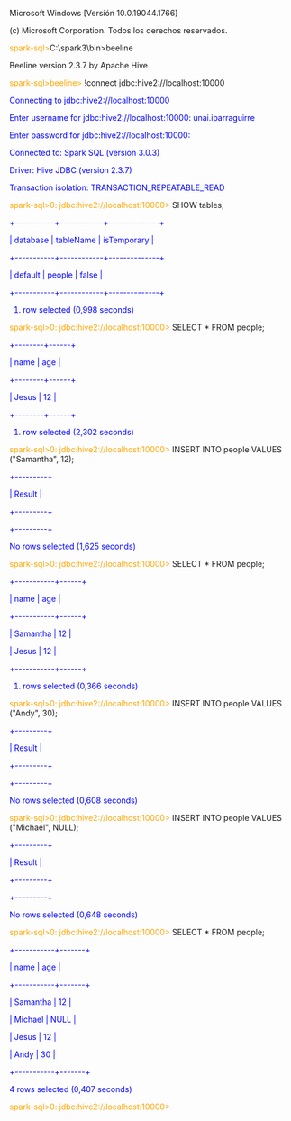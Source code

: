 ﻿Microsoft Windows [Versión 10.0.19044.1766]

(c) Microsoft Corporation. Todos los derechos reservados.

<span style="color:orange">spark-sql></span>C:\spark3\bin>beeline

Beeline version 2.3.7 by Apache Hive

<span style="color:orange">spark-sql>beeline></span> !connect jdbc:hive2://localhost:10000

<span style="color:blue">

Connecting to jdbc:hive2://localhost:10000

Enter username for jdbc:hive2://localhost:10000: unai.iparraguirre

Enter password for jdbc:hive2://localhost:10000:

Connected to: Spark SQL (version 3.0.3)

Driver: Hive JDBC (version 2.3.7)

Transaction isolation: TRANSACTION\_REPEATABLE\_READ

</span>

<span style="color:orange">spark-sql>0: jdbc:hive2://localhost:10000></span> SHOW tables;

<span style="color:blue">

+-----------+------------+--------------+

| database  | tableName  | isTemporary  |

+-----------+------------+--------------+

| default   | people     | false        |

+-----------+------------+--------------+

1. row selected (0,998 seconds)

</span>

<span style="color:orange">spark-sql>0: jdbc:hive2://localhost:10000></span> SELECT \* FROM people;

<span style="color:blue">

+--------+------+

|  name  | age  |

+--------+------+

| Jesus  | 12   |

+--------+------+

1. row selected (2,302 seconds)

</span>

<span style="color:orange">spark-sql>0: jdbc:hive2://localhost:10000></span> INSERT INTO people VALUES ("Samantha", 12);

<span style="color:blue">

+---------+

| Result  |

+---------+

+---------+

No rows selected (1,625 seconds)

</span>

<span style="color:orange">spark-sql>0: jdbc:hive2://localhost:10000></span> SELECT \* FROM people;

<span style="color:blue">

+-----------+------+

|   name    | age  |

+-----------+------+

| Samantha  | 12   |

| Jesus     | 12   |

+-----------+------+

1. rows selected (0,366 seconds)

</span>

<span style="color:orange">spark-sql>0: jdbc:hive2://localhost:10000></span> INSERT INTO people VALUES ("Andy", 30);

<span style="color:blue">

+---------+

| Result  |

+---------+

+---------+

No rows selected (0,608 seconds)

</span>

<span style="color:orange">spark-sql>0: jdbc:hive2://localhost:10000></span> INSERT INTO people VALUES ("Michael", NULL);

<span style="color:blue">

+---------+

| Result  |

+---------+

+---------+

No rows selected (0,648 seconds)

</span>

<span style="color:orange">spark-sql>0: jdbc:hive2://localhost:10000></span> SELECT \* FROM people;

<span style="color:blue">

+-----------+-------+

|   name    |  age  |

+-----------+-------+

| Samantha  | 12    |

| Michael   | NULL  |

| Jesus     | 12    |

| Andy      | 30    |

+-----------+-------+

4 rows selected (0,407 seconds)

</span>

<span style="color:orange">spark-sql>0: jdbc:hive2://localhost:10000> </span>
